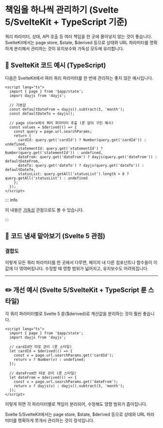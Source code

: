 # 책임을 하나씩 관리하기 (Svelte 5/SvelteKit + TypeScript 기준)

<div style="margin-top: 16px">
<Badge type="info" text="결합도" />
</div>

쿼리 파라미터, 상태, API 호출 등 여러 책임을 한 곳에 몰아넣지 않는 것이 좋습니다. SvelteKit에서는 page store, $state, $derived 등으로 상태와 URL 파라미터를 명확하게 분리해서 관리하는 것이 유지보수와 가독성 모두에 유리합니다.

## 📝 SvelteKit 코드 예시 (TypeScript)

다음은 SvelteKit에서 여러 쿼리 파라미터를 한 번에 관리하는 좋지 않은 예시입니다.

```svelte
<script lang="ts">
  import { page } from '$app/state';
  import dayjs from 'dayjs';

  // 기본값
  const defaultDateFrom = dayjs().subtract(3, 'month');
  const defaultDateTo = dayjs();

  // page store에서 쿼리 파라미터 추출 (룬 없이 구린 예시)
  const values = $derived(() => {
    const query = page.url.searchParams;
    return {
      cardId: query.get('cardId') ? Number(query.get('cardId')) : undefined,
      statementId: query.get('statementId') ? Number(query.get('statementId')) : undefined,
      dateFrom: query.get('dateFrom') ? dayjs(query.get('dateFrom')) : defaultDateFrom,
      dateTo: query.get('dateTo') ? dayjs(query.get('dateTo')) : defaultDateTo,
      statusList: query.getAll('statusList').length > 0 ? query.getAll('statusList') : undefined
    };
  });
</script>
```

::: info

이 내용은 [가독성](./use-page-state-readability.md) 관점으로도 볼 수 있습니다.

:::

## 👃 코드 냄새 맡아보기 (Svelte 5 관점)

### 결합도

이렇게 모든 쿼리 파라미터를 한 곳에서 다루면, 페이지 내 다른 컴포넌트나 함수들이 이 값에 다 엮여버립니다. 수정할 때 영향 범위가 넓어지고, 유지보수도 어려워집니다.

---

## ✏️ 개선 예시 (Svelte 5/SvelteKit + TypeScript 룬 스타일)

각 쿼리 파라미터별로 Svelte 5 룬($derived)로 계산값을 분리하는 것이 훨씬 좋습니다.

```svelte
<script lang="ts">
  import { page } from '$app/state';
  import dayjs from 'dayjs';

  // cardId만 따로 관리 (룬 스타일)
  let cardId = $derived(() => {
    const v = page.url.searchParams.get('cardId');
    return v ? Number(v) : undefined;
  });

  // dateFrom만 따로 관리 (룬 스타일)
  let dateFrom = $derived(() => {
    const v = page.url.searchParams.get('dateFrom');
    return v ? dayjs(v) : dayjs().subtract(3, 'month');
  });
</script>
```

이렇게 하면 각 파라미터별로 책임이 분리되어, 수정해도 영향 범위가 좁아집니다.

Svelte 5/SvelteKit에서는 page store, $state, $derived 등으로 상태와 URL 파라미터를 명확하게 쪼개서 관리하는 것이 정석입니다.
